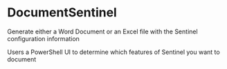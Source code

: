 # DocumentSentinel
Generate either a Word Document or an Excel file with the Sentinel configuration information

Users a PowerShell UI to determine which features of Sentinel you want to document
